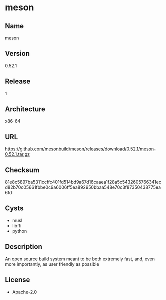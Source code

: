 # meson

## Name
meson

## Version
0.52.1

## Release
1

## Architecture
x86-64

## URL
https://github.com/mesonbuild/meson/releases/download/0.52.1/meson-0.52.1.tar.gz

## Checksum
81e8c5897ba5311ccffc401fd514bd9a67d16caaea1f28a5c5432605766341ecd82b70c05661fbbe0c9a6006ff5ea892950bbaa548e70c3f87350438775ea6fd

## Cysts
* musl
* libffi
* python

## Description
An open source build system meant to be both extremely fast, and, even more
importantly, as user friendly as possible

## License
* Apache-2.0
